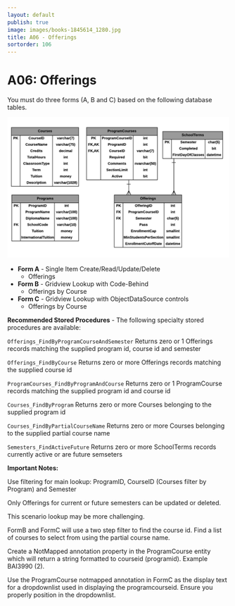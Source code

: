 ```yaml
---
layout: default
publish: true
image: images/books-1845614_1280.jpg
title: A06 - Offerings
sortorder: 106
---
```

# A06: Offerings

You must do three forms (A, B and C) based on the following database tables.

![](A06.png)

- **Form A** - Single Item Create/Read/Update/Delete
  - Offerings
- **Form B** - Gridview Lookup with Code-Behind
  - Offerings by Course
- **Form C** - Gridview Lookup with ObjectDataSource controls
  - Offerings by Course

**Recommended Stored Procedures** - The following specialty stored procedures are available:

`Offerings_FindByProgramCourseAndSemester` Returns zero or 1 Offerings records matching the supplied program id, course id and semester

`Offerings_FindByCourse` Returns zero or more Offerings records matching the supplied course id

`ProgramCourses_FindByProgramAndCourse` Returns zero or 1 ProgramCourse records matching the supplied program id and course id

`Courses_FindByProgram` Returns zero or more Courses belonging to the supplied program id

`Courses_FindByPartialCourseName` Returns zero or more Courses belonging to the supplied partial course name

`Semesters_FindActiveFuture` Returns zero or more SchoolTerms records currently active or are future semseters

**Important Notes:** 

Use filtering for main lookup: ProgramID, CourseID (Courses filter by Program) and Semester

Only Offerings for current or future semesters can be updated or deleted.

This scenario lookup may be more challenging. 

FormB and FormC will use a two step filter to find the course id. Find a list of courses to select from using the partial course name.

Create a NotMapped annotation property in the ProgramCourse entity which will return a string formatted to  courseid (programid). Example BAI3990 (2).

Use the ProgramCourse notmapped annotation in FormC as the display text for a dropdownlist used in displaying the programcourseid. Ensure you properly position in the dropdownlist.
